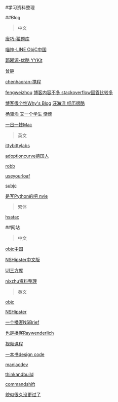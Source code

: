 #学习资料整理

##Blog

> 中文

[唐巧-猿题库](http://blog.devtang.com)

[喵神-LINE ObjC中国](https://onevcat.com/#bloghttps://onevcat.com)

[郭曜源-优酷 YYKit](http://blog.ibireme.com)

[曾静](http://blog.devzeng.com/#blog)

[chenhaoran-携程](http://www.hrchen.com)


[fengweizhou](http://blog.fengweizhou.com) 
[博客内容不多 stackoverflow回答比较多](http://stackoverflow.com/users/1089557/dopcn)

[博客很个性Why's Blog](http://blog.callmewhy.com)
[汪海洋 经历很酷](http://callmewhy.com)

[杨骑滔 又一个学生 惭愧](http://kittenyang.com)

[一日一技Mac](https://workflowy.com/s/3jhIO3nGLH#)


>英文

[ittybittylabs](http://blog.ittybittyapps.com)

[adoptioncurve德国人](https://adoptioncurve.net)

[robb](http://robb.is)

[useyourloaf](http://useyourloaf.com)

[subjc](http://subjc.com)

[是写Python的吧 nvie](http://nvie.com)


>繁体

[hsatac](http://blog.hsatac.net)

##网站

>中文

[objc中国](https://objccn.io)

[NSHipster中文版](http://nshipster.cn)

[UI三方库](https://www.cocoacontrols.com)

[nixzhu资料整理](https://github.com/nixzhu/dev-blog)


>英文

[objc](https://www.objc.io)

[NSHipster](http://nshipster.com)

[一个播客NSBrief](http://nsbrief.com)

[也是播客Raywenderlich](https://www.raywenderlich.com)

[视频课程](http://tutsplus.com)

[一本书design code](https://designcode.io)

[maniacdev](https://maniacdev.com)

[thinkandbuild](http://www.thinkandbuild.it)

[commandshift](http://commandshift.co.uk)

[貌似很久没更过了](http://indieambitions.com)

